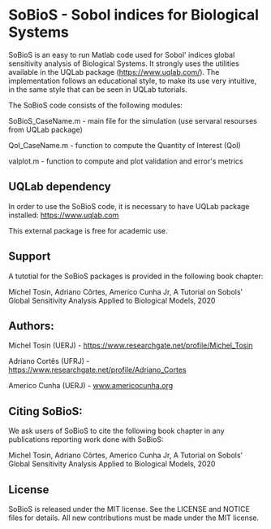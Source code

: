 # SoBioS - Sobol indices for Biological Systems

SoBioS is an easy to run Matlab code used for Sobol' indices global sensitivity analysis of Biological Systems. It strongly uses the utilities available in the UQLab package (https://www.uqlab.com/). The implementation follows an educational style, to make its use very intuitive, in the same style that can be seen in UQLab tutorials.


The SoBioS code consists of the following modules:

SoBioS_CaseName.m - main file for the simulation (use servaral resourses from UQLab package)

QoI_CaseName.m    - function to compute the Quantity of Interest (QoI)

valplot.m - function to compute and plot validation and error's metrics

## UQLab dependency

In order to use the SoBioS code, it is necessary to have UQLab package installed:
https://www.uqlab.com

This external package is free for academic use.

## Support

A tutotial for the SoBioS packages is provided in the following book chapter:

Michel Tosin, Adriano Côrtes, Americo Cunha Jr, A Tutorial on Sobols' Global Sensitivity Analysis Applied to Biological Models, 2020

## Authors:

Michel Tosin (UERJ) - https://www.researchgate.net/profile/Michel_Tosin

Adriano Cortês (UFRJ) - https://www.researchgate.net/profile/Adriano_Cortes

Americo Cunha (UERJ) - www.americocunha.org

## Citing SoBioS:

We ask users of SoBioS to cite the following book chapter in any publications reporting work done with SoBioS:

Michel Tosin, Adriano Côrtes, Americo Cunha Jr, A Tutorial on Sobols' Global Sensitivity Analysis Applied to Biological Models, 2020

## License

SoBioS is released under the MIT license. See the LICENSE and NOTICE files for details. All new contributions must be made under the MIT license.
